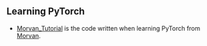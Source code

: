 ## Learning PyTorch

+ [Morvan_Tutorial](https://github.com/zhulf0804/PyTorch-Learning/tree/master/Morvan_Tutorial) is the code written when learning PyTorch from [Morvan](https://www.bilibili.com/video/av15997678?from=search&seid=16627315843176917330).